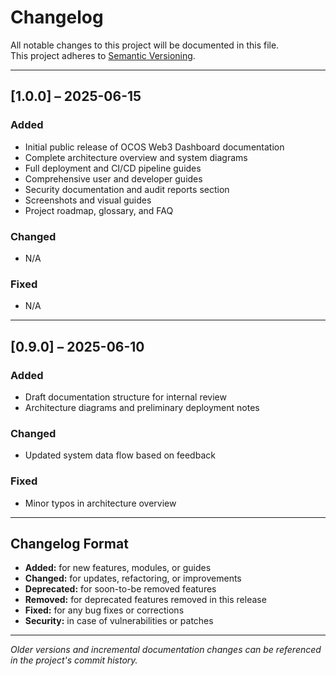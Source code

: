 # Changelog

All notable changes to this project will be documented in this file.  
This project adheres to [Semantic Versioning](https://semver.org/spec/v2.0.0.html).

---

## [1.0.0] – 2025-06-15
### Added
- Initial public release of OCOS Web3 Dashboard documentation
- Complete architecture overview and system diagrams
- Full deployment and CI/CD pipeline guides
- Comprehensive user and developer guides
- Security documentation and audit reports section
- Screenshots and visual guides
- Project roadmap, glossary, and FAQ

### Changed
- N/A

### Fixed
- N/A

---

## [0.9.0] – 2025-06-10
### Added
- Draft documentation structure for internal review
- Architecture diagrams and preliminary deployment notes

### Changed
- Updated system data flow based on feedback

### Fixed
- Minor typos in architecture overview

---

## Changelog Format

- **Added:** for new features, modules, or guides
- **Changed:** for updates, refactoring, or improvements
- **Deprecated:** for soon-to-be removed features
- **Removed:** for deprecated features removed in this release
- **Fixed:** for any bug fixes or corrections
- **Security:** in case of vulnerabilities or patches

---

*Older versions and incremental documentation changes can be referenced in the project's commit history.*


